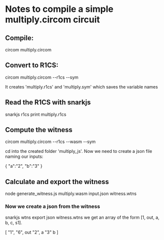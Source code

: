 # Notes to compile a simple multiply.circom circuit

## Compile:

circom multiply.circom

## Convert to R1CS:

circom multiply.circom --r1cs --sym

It creates 'multiply.r1cs' and 'multiply.sym' which saves the variable names

## Read the R1CS with snarkjs

snarkjs r1cs print multiply.r1cs

## Compute the witness

circom multiply.circom --r1cs --wasm --sym

cd into the created folder 'multiply_js'. Now we need to create a json file naming our inputs:

{
"a":"2",
"b":"3"
}

## Calculate and export the witness

node generate_witness.js multiply.wasm input.json witness.wtns

### Now we create a json from the witness

snarkjs wtns export json witness.wtns
we get an array of the form [1, out, a, b, c, s1].

[
"1",
"6", out
"2", a
"3" b
]
